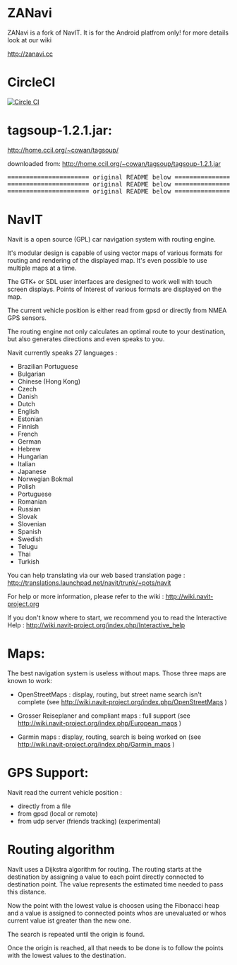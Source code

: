 ZANavi
======

ZANavi is a fork of NavIT. It is for the Android platfrom only!
for more details look at our wiki

http://zanavi.cc

CircleCI
========

[![Circle CI](https://circleci.com/gh/zoff99/zanavi/tree/new-routing.svg?style=svg)](https://circleci.com/gh/zoff99/zanavi/tree/new-routing)


tagsoup-1.2.1.jar:
==================

http://home.ccil.org/~cowan/tagsoup/

downloaded from: http://home.ccil.org/~cowan/tagsoup/tagsoup-1.2.1.jar


<pre>
====================== original README below ==================
====================== original README below ==================
====================== original README below ==================
</pre>


NavIT
=====

Navit is a open source (GPL) car navigation system with routing engine.

It's modular design is capable of using vector maps of various formats
for routing and rendering of the displayed map. It's even possible to
use multiple maps at a time.

The GTK+ or SDL user interfaces are designed to work well with touch
screen displays. Points of Interest of various formats are displayed
on the map.

The current vehicle position is either read from gpsd or directly from
NMEA GPS sensors.

The routing engine not only calculates an optimal route to your
destination, but also generates directions and even speaks to you.

Navit currently speaks 27 languages :
- Brazilian Portuguese
- Bulgarian
- Chinese (Hong Kong)
- Czech
- Danish
- Dutch
- English
- Estonian
- Finnish
- French
- German
- Hebrew
- Hungarian
- Italian
- Japanese
- Norwegian Bokmal
- Polish
- Portuguese
- Romanian
- Russian
- Slovak
- Slovenian
- Spanish
- Swedish
- Telugu
- Thai
- Turkish

You can help translating via our web based translation page :
 http://translations.launchpad.net/navit/trunk/+pots/navit


For help or more information, please refer to the wiki :
 http://wiki.navit-project.org

If you don't know where to start, we recommend you to read the 
Interactive Help : http://wiki.navit-project.org/index.php/Interactive_help


Maps:
=====

The best navigation system is useless without maps. Those three maps
are known to work:

- OpenStreetMaps : display, routing, but street name search isn't complete
 (see http://wiki.navit-project.org/index.php/OpenStreetMaps )

- Grosser Reiseplaner and compliant maps : full support
 (see http://wiki.navit-project.org/index.php/European_maps )

- Garmin maps : display, routing, search is being worked on
 (see http://wiki.navit-project.org/index.php/Garmin_maps )


GPS Support:
============

Navit read the current vehicle position :
- directly from a file
- from gpsd (local or remote)
- from udp server (friends tracking) (experimental)


Routing algorithm
=================

NavIt uses a Dijkstra algorithm for routing. The routing starts at the
destination by assigning a value to each point directly connected to
destination point. The value represents the estimated time needed to
pass this distance.

Now the point with the lowest value is choosen using the Fibonacci
heap and a value is assigned to connected points whos are
unevaluated or whos current value ist greater than the new one.

The search is repeated until the origin is found.

Once the origin is reached, all that needs to be done is to follow the
points with the lowest values to the destination.

